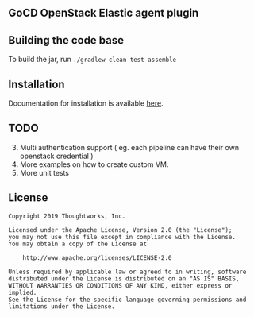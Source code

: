 ## GoCD OpenStack Elastic agent plugin

## Building the code base

To build the jar, run `./gradlew clean test assemble`

## Installation

Documentation for installation is available [here](INSTALL.md).

## TODO

3. Multi authentication support ( eg. each pipeline can have their own openstack credential )
4. More examples on how to create custom VM.
5. More unit tests

## License

```plain
Copyright 2019 Thoughtworks, Inc.

Licensed under the Apache License, Version 2.0 (the "License");
you may not use this file except in compliance with the License.
You may obtain a copy of the License at

    http://www.apache.org/licenses/LICENSE-2.0

Unless required by applicable law or agreed to in writing, software
distributed under the License is distributed on an "AS IS" BASIS,
WITHOUT WARRANTIES OR CONDITIONS OF ANY KIND, either express or implied.
See the License for the specific language governing permissions and
limitations under the License.
